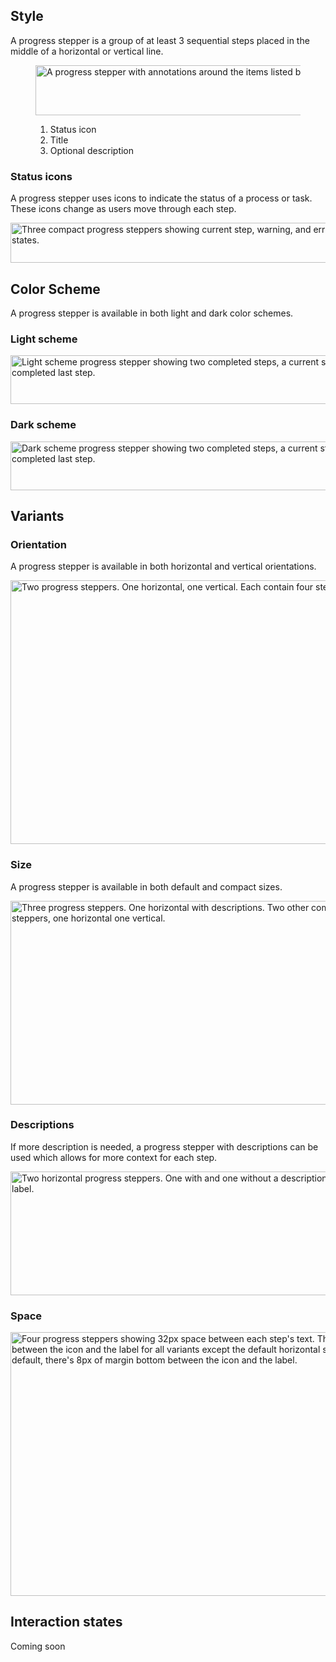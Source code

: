 ## Style

A progress stepper is a group of at least 3 sequential steps placed in the
middle of a horizontal or vertical line.

<figure>
  <uxdot-example color-palette="lightest">
    <img src="../progress-stepper-style-anatomy.svg"
          alt="A progress stepper with annotations around the items listed below."
          width="663"
          height="80">
  </uxdot-example>
  <figcaption>
    <ol>
      <li>Status icon</li>
      <li>Title</li>
      <li>Optional description</li>
    </ol>
  </figcaption>
</figure>

### Status icons

A progress stepper uses icons to indicate the status of a process or task. These
icons change as users move through each step.

<uxdot-example color-palette="lightest">
  <img src="../progress-stepper-style-status-icons.svg"
        alt="Three compact progress steppers showing current step, warning, and error states."
        width="560"
        height="64">  
</uxdot-example>

## Color Scheme

A progress stepper is available in both light and dark color schemes.

### Light scheme

<uxdot-example color-palette="lightest">
  <img src="../progress-stepper-style-scheme-light.svg"
        alt="Light scheme progress stepper showing two completed steps, a current step, and a not yet completed last step."
        width="643"
        height="78">  
</uxdot-example>

### Dark scheme

<uxdot-example color-palette="darkest">
  <img src="../progress-stepper-style-scheme-dark.svg"
        alt="Dark scheme progress stepper showing two completed steps, a current step, and a not yet completed last step."
        width="643"
        height="78">  
</uxdot-example>

## Variants

### Orientation

A progress stepper is available in both horizontal and vertical orientations.

<uxdot-example color-palette="lightest">
  <img src="../progress-stepper-style-orientation.svg"
        alt="Two progress steppers. One horizontal, one vertical. Each contain four steps."
        width="643"
        height="422">  
</uxdot-example>

### Size

A progress stepper is available in both default and compact sizes.

<uxdot-example color-palette="lightest">
  <img src="../progress-stepper-style-size.svg"
        alt="Three progress steppers. One horizontal with descriptions. Two other compact progress steppers, one horizontal one vertical."
        width="643"
        height="326">  
</uxdot-example>

### Descriptions

If more description is needed, a progress stepper with descriptions can be used which allows for more context for each step.

<uxdot-example color-palette="lightest">
  <img src="../progress-stepper-style-descriptions.svg"
        alt="Two horizontal progress steppers. One with and one without a description below each step's label."
        width="643"
        height="198">  
</uxdot-example>

### Space

<uxdot-example color-palette="lightest">
  <img src="../progress-stepper-style-space.svg"
        alt="Four progress steppers showing 32px space between each step's text. There's 16px space between the icon and the label for all variants except the default horizontal stepper. For the default, there's 8px of margin bottom between the icon and the label."
        width="643"
        height="422">  
</uxdot-example>

## Interaction states

Coming soon
